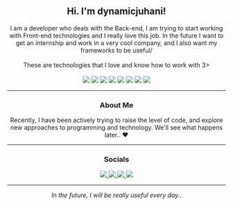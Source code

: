 <div align="center">
  <h2>Hi. I'm dynamicjuhani!</h2>
  I am a developer who deals with the Back-end, I am trying to start working with Front-end technologies and 
  I really love this job. In the future I want to get an internship and work in a very cool company, 
  and I also want my frameworks to be useful/
  <br/><br/>
  These are technologies that I love and know how to work with 3>
  <br/><br/>
  <img src="https://img.shields.io/badge/java-orange?style=for-the-badge&logo=java" />
  <img src="https://img.shields.io/badge/python-pink?style=for-the-badge&logo=python" />
  <img src="https://img.shields.io/badge/REDIS-lightblue?style=for-the-badge&logo=redis" />
  <img src="https://img.shields.io/badge/Maven-blue?style=for-the-badge&logo=apachemaven" />
  <img src="https://img.shields.io/badge/SQL-lightblue?style=for-the-badge&logo=mysql" />
  <img src="https://img.shields.io/badge/GIT-lightgreen?style=for-the-badge&logo=git" />
  <img src="https://img.shields.io/badge/GRADLE-lightyellow?style=for-the-badge&logo=gradle" />
  <img src="https://img.shields.io/badge/circleci-pink?style=for-the-badge&logo=circleci" />
  
  ---
  
  <h3>About Me</h3>
  Recently, I have been actively trying to raise the level of code, and explore new approaches to programming and technology. We'll see what happens later.. ❤️
  
  ---
  
  <h3>Socials</h3>
  <a href="https://discord.gg/SWZ2cPGnBT">
  <img src="https://img.shields.io/badge/discord-green?style=for-the-badge&logo=discord&logoColor=white" />
  </a>
  <a href="https://www.instagram.com/dynamicjuhani/">
  <img src="https://img.shields.io/badge/Instagram-pink?style=for-the-badge&logo=instagram" />
  </a>
   <a href="https://t.me/dynamicjuhani/">
  <img src="https://img.shields.io/badge/telegram-yellow?style=for-the-badge&logo=telegram" />
  </a>
  <a href="https://www.vk.com/dynamicjuhani/">
  <img src="https://img.shields.io/badge/vkontakte-orange?style=for-the-badge&logo=vk" />
  </a>
  
  ---
  
  *In the future, I will be really useful every day..*
</div>
